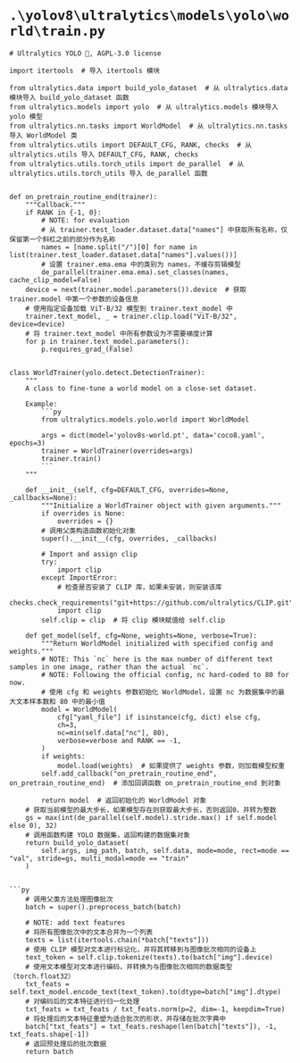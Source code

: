 # `.\yolov8\ultralytics\models\yolo\world\train.py`

```
# Ultralytics YOLO 🚀, AGPL-3.0 license

import itertools  # 导入 itertools 模块

from ultralytics.data import build_yolo_dataset  # 从 ultralytics.data 模块导入 build_yolo_dataset 函数
from ultralytics.models import yolo  # 从 ultralytics.models 模块导入 yolo 模型
from ultralytics.nn.tasks import WorldModel  # 从 ultralytics.nn.tasks 导入 WorldModel 类
from ultralytics.utils import DEFAULT_CFG, RANK, checks  # 从 ultralytics.utils 导入 DEFAULT_CFG, RANK, checks
from ultralytics.utils.torch_utils import de_parallel  # 从 ultralytics.utils.torch_utils 导入 de_parallel 函数


def on_pretrain_routine_end(trainer):
    """Callback."""
    if RANK in {-1, 0}:
        # NOTE: for evaluation
        # 从 trainer.test_loader.dataset.data["names"] 中获取所有名称，仅保留第一个斜杠之前的部分作为名称
        names = [name.split("/")[0] for name in list(trainer.test_loader.dataset.data["names"].values())]
        # 设置 trainer.ema.ema 中的类别为 names，不缓存剪辑模型
        de_parallel(trainer.ema.ema).set_classes(names, cache_clip_model=False)
    device = next(trainer.model.parameters()).device  # 获取 trainer.model 中第一个参数的设备信息
    # 使用指定设备加载 ViT-B/32 模型到 trainer.text_model 中
    trainer.text_model, _ = trainer.clip.load("ViT-B/32", device=device)
    # 将 trainer.text_model 中所有参数设为不需要梯度计算
    for p in trainer.text_model.parameters():
        p.requires_grad_(False)


class WorldTrainer(yolo.detect.DetectionTrainer):
    """
    A class to fine-tune a world model on a close-set dataset.

    Example:
        ```py
        from ultralytics.models.yolo.world import WorldModel

        args = dict(model='yolov8s-world.pt', data='coco8.yaml', epochs=3)
        trainer = WorldTrainer(overrides=args)
        trainer.train()
        ```
    """

    def __init__(self, cfg=DEFAULT_CFG, overrides=None, _callbacks=None):
        """Initialize a WorldTrainer object with given arguments."""
        if overrides is None:
            overrides = {}
        # 调用父类构造函数初始化对象
        super().__init__(cfg, overrides, _callbacks)

        # Import and assign clip
        try:
            import clip
        except ImportError:
            # 检查是否安装了 CLIP 库，如果未安装，则安装该库
            checks.check_requirements("git+https://github.com/ultralytics/CLIP.git")
            import clip
        self.clip = clip  # 将 clip 模块赋值给 self.clip

    def get_model(self, cfg=None, weights=None, verbose=True):
        """Return WorldModel initialized with specified config and weights."""
        # NOTE: This `nc` here is the max number of different text samples in one image, rather than the actual `nc`.
        # NOTE: Following the official config, nc hard-coded to 80 for now.
        # 使用 cfg 和 weights 参数初始化 WorldModel，设置 nc 为数据集中的最大文本样本数和 80 中的最小值
        model = WorldModel(
            cfg["yaml_file"] if isinstance(cfg, dict) else cfg,
            ch=3,
            nc=min(self.data["nc"], 80),
            verbose=verbose and RANK == -1,
        )
        if weights:
            model.load(weights)  # 如果提供了 weights 参数，则加载模型权重
        self.add_callback("on_pretrain_routine_end", on_pretrain_routine_end)  # 添加回调函数 on_pretrain_routine_end 到对象

        return model  # 返回初始化的 WorldModel 对象
    # 获取当前模型的最大步长，如果模型存在则获取最大步长，否则返回0，并转为整数
    gs = max(int(de_parallel(self.model).stride.max() if self.model else 0), 32)
    # 调用函数构建 YOLO 数据集，返回构建的数据集对象
    return build_yolo_dataset(
        self.args, img_path, batch, self.data, mode=mode, rect=mode == "val", stride=gs, multi_modal=mode == "train"
    )


```py    
    # 调用父类方法处理图像批次
    batch = super().preprocess_batch(batch)

    # NOTE: add text features
    # 将所有图像批次中的文本合并为一个列表
    texts = list(itertools.chain(*batch["texts"]))
    # 使用 CLIP 模型对文本进行标记化，并将其转移到与图像批次相同的设备上
    text_token = self.clip.tokenize(texts).to(batch["img"].device)
    # 使用文本模型对文本进行编码，并转换为与图像批次相同的数据类型（torch.float32）
    txt_feats = self.text_model.encode_text(text_token).to(dtype=batch["img"].dtype)
    # 对编码后的文本特征进行归一化处理
    txt_feats = txt_feats / txt_feats.norm(p=2, dim=-1, keepdim=True)
    # 将处理后的文本特征重塑为适合批次的形状，并存储在批次字典中
    batch["txt_feats"] = txt_feats.reshape(len(batch["texts"]), -1, txt_feats.shape[-1])
    # 返回预处理后的批次数据
    return batch
```